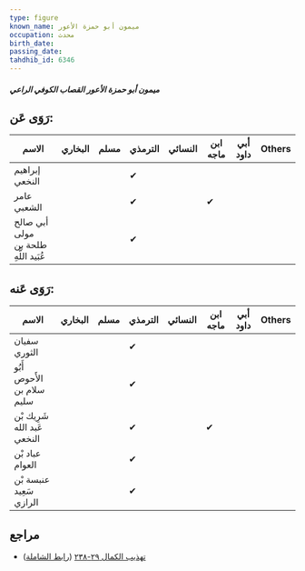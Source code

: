 ```yaml
---
type: figure
known_name: ميمون أبو حمزة الأعور
occupation: محدث
birth_date:
passing_date:
tahdhib_id: 6346
---
```

##### ميمون أبو حمزة الأعور القصاب الكوفي الراعي

## رَوَى عَن:
| الاسم                                | البخاري | مسلم | الترمذي | النسائي | ابن ماجه | أبي داود | Others |
| ------------------------------------ | ------- | ---- | ------- | ------- | -------- | -------- | ------ |
| إبراهيم النخعي                       |         |      | ✔       |         |          |          |        |
| عامر الشعبي                          |         |      | ✔       |         | ✔        |          |        |
| أبي صالح مولى طلحة بن عُبَيد اللَّهِ |         |      | ✔       |         |          |          |        |
## رَوَى عَنه:
| الاسم                       | البخاري | مسلم | الترمذي | النسائي | ابن ماجه | أبي داود | Others |
| --------------------------- | ------- | ---- | ------- | ------- | -------- | -------- | ------ |
| سفيان الثوري                |         |      | ✔       |         |          |          |        |
| أَبُو الأَحوص سلام بن سليم  |         |      | ✔       |         |          |          |        |
| شَرِيك بْن عَبد الله النخعي |         |      | ✔       |         | ✔        |          |        |
| عباد بْن العوام             |         |      | ✔       |         |          |          |        |
| عنبسة بْن سَعِيد الرازي     |         |      | ✔       |         |          |          |        |
## مراجع
- [تهذيب الكمال ٢٩-٢٣٨](obsidian://open?vault=Tahdhib-al-Kamal&file=Figures/٦٣٤٦-ميمون%20أبو%20حمزة%20الأعور%20القصاب%20الكوفي%20الراعي) ([رابط الشاملة](https://shamela.ws/book/3722/15809))